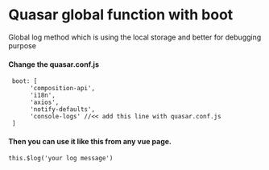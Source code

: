 # Quasar global function with boot
Global log method which is using the local storage and better for debugging purpose

#### Change the quasar.conf.js

```
 boot: [
      'composition-api',
      'i18n',
      'axios',
      'notify-defaults',
      'console-logs' //<< add this line with quasar.conf.js
 ]
 ```

#### Then you can use it like this from any vue page.

```
this.$log('your log message')
